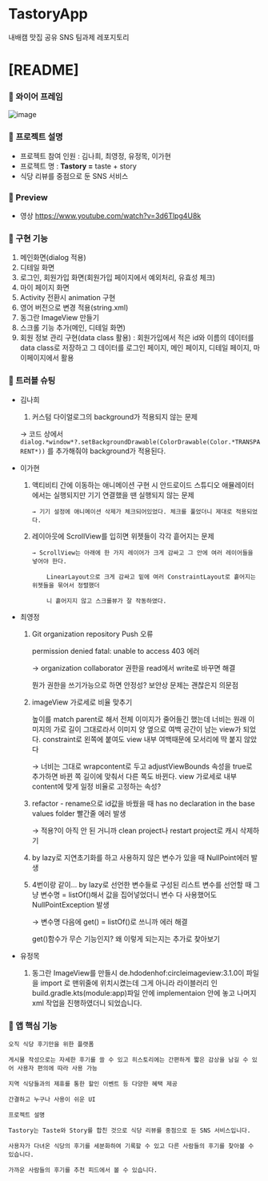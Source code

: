 # TastoryApp
내배캠 맛집 공유 SNS 팀과제 레포지토리

# [**README]**

### 📌 와이어 프레임

![image](https://github.com/NBC-SNS-Team8/TastoryApp/assets/65105035/2881de49-4d5f-4bbe-a9e6-69f74b2cbfe4)


### 📌 **프로젝트 설명**

- 프로젝트 참여 인원 : 김나희, 최영정, 유정목, 이가현
- 프로젝트 명 : **Tastory =** taste + story
- 식당 리뷰를 중점으로 둔 SNS 서비스

### **📌 Preview**

- 영상
https://www.youtube.com/watch?v=3d6Tlpg4U8k

### **📌 구현 기능**

1. 메인화면(dialog 적용)
2. 디테일 화면
3. 로그인, 회원가입 화면(회원가입 페이지에서 예외처리, 유효성 체크)
4. 마이 페이지 화면
5. Activity 전환시 animation 구현
6. 영어 버전으로 변경 적용(string.xml)
7. 동그란 ImageView 만들기
8. 스크롤 기능 추가(메인, 디테일 화면)
9. 회원 정보 관리 구현(data class 활용) : 회원가입에서 적은 id와 이름의 데이터를 data class로 저장하고 그 데이터를 로그인 페이지, 메인 페이지, 디테일 페이지, 마이페이지에서 활용

### **📌 트러블 슈팅**

- 김나희
    1. 커스텀 다이얼로그의 background가 적용되지 않는 문제
    
     → 코드 상에서 `dialog.*window*?.setBackgroundDrawable(ColorDrawable(Color.*TRANSPARENT*))` 를 추가해줘야 background가 적용된다. 
    

- 이가현
    1. 액티비티 간에 이동하는 애니메이션 구현 시 안드로이드 스튜디오 애뮬레이터에서는 실행되지만 기기 연결했을 땐 실행되지 않는 문제
    
           → 기기 설정에 애니메이션 삭제가 체크되어있었다. 체크를 풀었더니 제대로 적용되었다.
    
    1. 레이아웃에 ScrollView를 입히면 위젯들이 각각 흩어지는 문제
    
           → ScrollView는 아래에 한 가지 레이어가 크게 감싸고 그 안에 여러 레이어들을 넣어야 한다. 
    
               LinearLayout으로 크게 감싸고 밑에 여러 ConstraintLayout로 흩어지는 위젯들을 묶어서 정렬했더
    
               니 흩어지지 않고 스크롤뷰가 잘 작동하였다.
    

- 최영정
    1. Git organization repository Push 오류
        
        permission denied fatal: unable to access 403 에러
        
        → organization collaborator 권한을 read에서 write로 바꾸면 해결
        
        뭔가 권한을 쓰기가능으로 하면 안정성? 보안상 문제는 괜찮은지 의문점
        
    2. imageView 가로세로 비율 맞추기
        
        높이를 match parent로 해서 전체 이미지가 줄어들긴 했는데 너비는 원래 이미지의 가로 길이 그대로라서 이미지 양 옆으로 여백 공간이 남는 view가 되었다. constraint로 왼쪽에 붙여도 view 내부 여백때문에 모서리에 딱 붙지 않았다
        
        → 너비는 그대로 wrapcontent로 두고 adjustViewBounds 속성을 true로 추가하면 바뀐 쪽 길이에 맞춰서 다른 쪽도 바뀐다. view 가로세로 내부 content에 맞게 일정 비율로 고정하는 속성?
        
    3. refactor - rename으로 id값을 바꿨을 때 has no declaration in the base values folder 빨간줄 에러 발생
        
        → 적용?이 아직 안 된 거니까 clean project나 restart project로 캐시 삭제하기
        
    4. by lazy로 지연초기화를 하고 사용하지 않은 변수가 있을 때 NullPoint에러 발생
                    
    5. 4번이랑 같이… by lazy로 선언한 변수들로 구성된 리스트 변수를 선언할 때 그냥 변수명 = listOf()해서 값을 집어넣었더니 변수 다 사용했어도 NullPointException 발생
        
        → 변수명 다음에 get() = listOf()로 쓰니까 에러 해결
        
        get()함수가 무슨 기능인지? 왜 이렇게 되는지는 추가로 찾아보기
        
- 유정목
    1. 동그란 ImageView를 만들시 de.hdodenhof:circleimageview:3.1.0이 파일을 import 로 맨위줄에 위치시켰는데 그게 아니라 라이블러리 인 build.gradle.kts(module:app)파일 안에 implementaion 안에 놓고 나머지 xml 작업을 진행하였더니 되었습니다.

### **📌 앱 핵심 기능**
    
    오직 식당 후기만을 위한 플랫폼
    
    게시물 작성으로는 자세한 후기를 쓸 수 있고 히스토리에는 간편하게 짧은 감상을 남길 수 있어 사용자 편의에 따라 사용 가능
    
    지역 식당들과의 제휴를 통한 할인 이벤트 등 다양한 혜택 제공
    
    간결하고 누구나 사용이 쉬운 UI
    
    프로젝트 설명
    
    Tastory는 Taste와 Story를 합친 것으로 식당 리뷰를 중점으로 둔 SNS 서비스입니다.
    
    사용자가 다녀온 식당의 후기를 세분화하여 기록할 수 있고 다른 사람들의 후기를 찾아볼 수 있습니다.
    
    가까운 사람들의 후기를 추천 피드에서 볼 수 있습니다.
